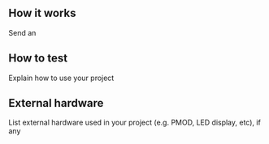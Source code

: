 <!---

This file is used to generate your project datasheet. Please fill in the information below and delete any unused
sections.

You can also include images in this folder and reference them in the markdown. Each image must be less than
512 kb in size, and the combined size of all images must be less than 1 MB.
-->

## How it works

Send an 

## How to test

Explain how to use your project

## External hardware

List external hardware used in your project (e.g. PMOD, LED display, etc), if any
